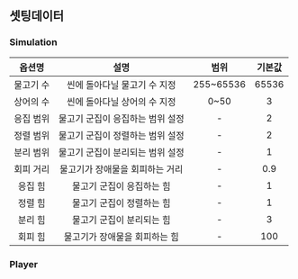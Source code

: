 ## 셋팅데이터
### Simulation
|옵션명|설명|범위|기본값|
|:---:|:---:|:---:|:---:|
|물고기 수|씬에 돌아다닐 물고기 수 지정|255~65536|65536|
|상어의 수|씬에 돌아다닐 상어의 수 지정|0~50|3|
|응집 범위|물고기 군집이 응집하는 범위 설정|-|2|
|정렬 범위|물고기 군집이 정렬하는 범위 설정|-|2|
|분리 범위|물고기 군집이 분리되는 범위 설정|-|1|
|회피 거리|물고기가 장애물을 회피하는 거리|-|0.9|
|응집 힘|물고기 군집이 응집하는 힘|-|1|
|정렬 힘|물고기 군집이 정렬하는 힘|-|1|
|분리 힘|물고기 군집이 분리되는 힘|-|3|
|회피 힘|물고기가 장애물을 회피하는 힘|-|100|

### Player